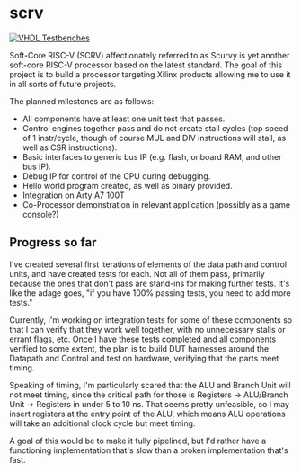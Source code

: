 # scrv

[![VHDL Testbenches](https://github.com/sweeneyal/scrv/actions/workflows/scrv_tests.yml/badge.svg)](https://github.com/sweeneyal/scrv/actions/workflows/scrv_tests.yml)

Soft-Core RISC-V (SCRV) affectionately referred to as Scurvy is yet another soft-core RISC-V processor based on the latest standard. The goal of this project is to build a processor targeting Xilinx products allowing me to use it in all sorts of future projects. 

The planned milestones are as follows:
- All components have at least one unit test that passes.
- Control engines together pass and do not create stall cycles (top speed of 1 instr/cycle, though of course MUL and DIV instructions will stall, as well as CSR instructions).
- Basic interfaces to generic bus IP (e.g. flash, onboard RAM, and other bus IP).
- Debug IP for control of the CPU during debugging.
- Hello world program created, as well as binary provided.
- Integration on Arty A7 100T
- Co-Processor demonstration in relevant application (possibly as a game console?)

## Progress so far
I've created several first iterations of elements of the data path and control units, and have created tests for each. Not all of them pass, primarily because the ones that don't pass are stand-ins for making further tests. It's like the adage goes, "if you have 100% passing tests, you need to add more tests."

Currently, I'm working on integration tests for some of these components so that I can verify that they work well together, with no unnecessary stalls or errant flags, etc. Once I have these tests completed and all components verified to some extent, the plan is to build DUT harnesses around the Datapath and Control and test on hardware, verifying that the parts meet timing.

Speaking of timing, I'm particularly scared that the ALU and Branch Unit will not meet timing, since the critical path for those is Registers -> ALU/Branch Unit -> Registers in under 5 to 10 ns. That seems pretty unfeasible, so I may insert registers at the entry point of the ALU, which means ALU operations will take an additional clock cycle but meet timing.

A goal of this would be to make it fully pipelined, but I'd rather have a functioning implementation that's slow than a broken implementation that's fast.